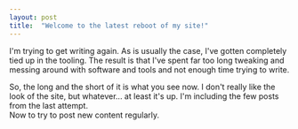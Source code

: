 ```yaml
---
layout: post
title:  "Welcome to the latest reboot of my site!"
---
```

I'm trying to get writing again.  As is usually the case, I've gotten completely tied up
in the tooling.  The result is that I've spent far too long tweaking and messing around 
with software and tools and not enough time trying to write.  

So, the long and the short of it is what you see now.  I don't really like the look of the 
site, but whatever... at least it's up.  I'm including the few posts from the last attempt.  
Now to try to post new content regularly.